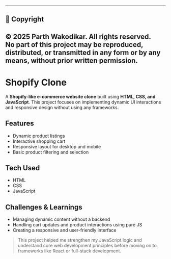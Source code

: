 ---

## 📜 Copyright

© 2025 Parth Wakodikar. All rights reserved.  
No part of this project may be reproduced, distributed, or transmitted in any form or by any means, without prior written permission.
--

# Shopify Clone

A **Shopify-like e-commerce website clone** built using **HTML, CSS, and JavaScript**. This project focuses on implementing dynamic UI interactions and responsive design without using any frameworks.

## Features
- Dynamic product listings
- Interactive shopping cart
- Responsive layout for desktop and mobile
- Basic product filtering and selection

## Tech Used
- HTML
- CSS
- JavaScript

## Challenges & Learnings
- Managing dynamic content without a backend
- Handling cart updates and product interactions using pure JS
- Creating a responsive and user-friendly interface

> This project helped me strengthen my JavaScript logic and understand core web development principles before moving on to frameworks like React or full-stack development.




